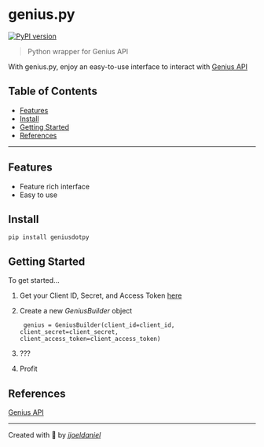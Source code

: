 # **genius.py**

[![PyPI version](https://badge.fury.io/py/geniusdotpy.svg)](https://pypi.org/project/geniusdotpy/)

> Python wrapper for Genius API

With genius.py, enjoy an easy-to-use interface to interact with [Genius API](https://docs.genius.com)

## Table of Contents

- [Features](#features)
- [Install](#install)
- [Getting Started](#getting-started)
- [References](#references)

---

## Features

- Feature rich interface
- Easy to use

## Install

    pip install geniusdotpy

## Getting Started

To get started...

1. Get your Client ID, Secret, and Access Token [here](https://genius.com/api-clients)

2. Create a new *GeniusBuilder* object

        genius = GeniusBuilder(client_id=client_id, client_secret=client_secret, client_access_token=client_access_token)

3. ???

4. Profit

## References

[Genius API](https://docs.genius.com)

---

Created with 💖 by [*jjoeldaniel*](https://github.com/jjoeldaniel)
